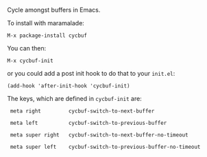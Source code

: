 Cycle amongst buffers in Emacs.

To install with maramalade:

`M-x package-install cycbuf`

You can then:

`M-x cycbuf-init`

or you could add a post init hook to do that to your `init.el`:

`(add-hook 'after-init-hook 'cycbuf-init)`

The keys, which are defined in `cycbuf-init` are:

     meta right         cycbuf-switch-to-next-buffer

     meta left          cycbuf-switch-to-previous-buffer

     meta super right   cycbuf-switch-to-next-buffer-no-timeout

     meta super left    cycbuf-switch-to-previous-buffer-no-timeout

